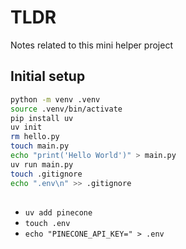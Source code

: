 # TLDR

Notes related to this mini helper project

## Initial setup

```sh
python -m venv .venv
source .venv/bin/activate
pip install uv
uv init
rm hello.py
touch main.py
echo "print('Hello World')" > main.py
uv run main.py
touch .gitignore
echo ".env\n" >> .gitignore
```

##

- `uv add pinecone`
- `touch .env`
- `echo "PINECONE_API_KEY=" > .env`